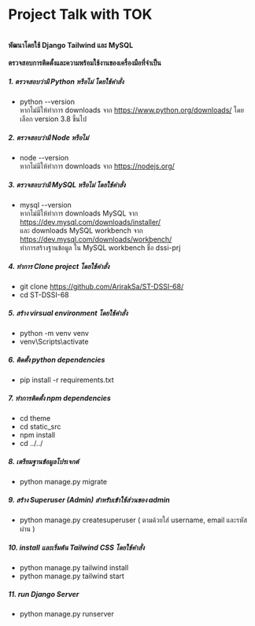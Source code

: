 # Project Talk with TOK 
#### <br>พัฒนาโดยใช้ Django Tailwind และ MySQL

**ตรวจสอบการติดตั้งและความพร้อมใช้งานของเครื่องมือที่จำเป็น**
##### 1. ตรวจสอบว่ามี Python หรือไม่ โดยใช้คำสั่ง
* python --version
<br> หากไม่มีให้ทำการ downloads จาก https://www.python.org/downloads/ โดยเลือก version 3.8 ขึ้นไป
##### 2. ตรวจสอบว่ามี Node หรือไม่
* node --version
<br>หากไม่มีให้ทำการ downloads  จาก https://nodejs.org/

##### 3. ตรวจสอบว่ามี MySQL หรือไม่ โดยใช้คำสั่ง
*  mysql --version
<br>หากไม่มีให้ทำการ downloads MySQL จาก https://dev.mysql.com/downloads/installer/
<br>และ downloads  MySQL workbench จาก https://dev.mysql.com/downloads/workbench/
<br>ทำการสร้างฐานข้อมูล ใน  MySQL workbench ชื่อ dssi-prj

##### 4. ทำการ Clone project  โดยใช้คำสั่ง
* git clone https://github.com/ArirakSa/ST-DSSI-68/
* cd ST-DSSI-68

##### 5. สร้าง virsual environment โดยใช้คำสั่ง
* python -m venv venv
* venv\Scripts\activate

##### 6. ติดตั้ง python dependencies
* pip install -r requirements.txt

##### 7. ทำการติดตั้ง npm dependencies
* cd theme
* cd static_src
* npm install
* cd ../../

##### 8. เตรียมฐานข้อมูลโปรเจกต์
* python manage.py migrate

##### 9. สร้าง Superuser (Admin) สำหรับเข้าใช้ส่วนของ admin
* python manage.py createsuperuser ( ตามด้วยใส่ username, email และรหัสผ่าน )

##### 10. install และเริ่มต้น Tailwind CSS โดยใช้คำสั่ง
* python manage.py tailwind install
* python manage.py tailwind start

##### 11. run Django Server
* python manage.py runserver

